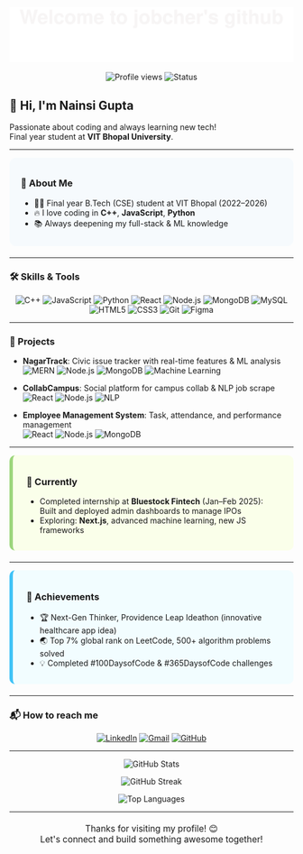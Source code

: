 
<!-- Decorative SVG wave -->
<p align="center">
  <img src="https://raw.githubusercontent.com/BEPb/BEPb/5c63fa170d1cbbb0b1974f05a3dbe6aca3f5b7f3/assets/Bottom_up.svg" alt="Decorative Wave" width="100%" style="max-height: 150px;" />
</p>

<!-- Your profile stats and content below -->




<p align="center">
  <img src="https://img.shields.io/static/v1?label=Profile%20views&message=1,234&color=6A5ACD&style=flat-square" alt="Profile views" />
  <img src="https://img.shields.io/badge/Status-Available%20for%20Work-brightgreen?style=flat-square" alt="Status" />
</p>



## 👋 Hi, I'm Nainsi Gupta


Passionate about coding and always learning new tech!  
Final year student at **VIT Bhopal University**.


---

<!-- About Me Block with Subtle Background -->
<div style="background: #f6fafd; border-radius: 12px; padding: 12px 20px; margin-bottom: 20px;">
  
### 🚀 About Me
- 🧑‍🎓 Final year B.Tech (CSE) student at VIT Bhopal (2022–2026)
- 🔥 I love coding in <b>C++</b>, <b>JavaScript</b>, <b>Python</b>
- 📚 Always deepening my full-stack & ML knowledge

</div>

---

<!-- SKILLS & PROJECTS: Logos + Gradient Cards -->
### 🛠️ Skills & Tools

<p align="center">
  <img title="C++" alt="C++" src="https://cdn.jsdelivr.net/gh/devicons/devicon/icons/cplusplus/cplusplus-original.svg" width="38" height="38" />
  <img title="JavaScript" alt="JavaScript" src="https://cdn.jsdelivr.net/gh/devicons/devicon/icons/javascript/javascript-original.svg" width="38" height="38" />
  <img title="Python" alt="Python" src="https://cdn.jsdelivr.net/gh/devicons/devicon/icons/python/python-original.svg" width="38" height="38" />
  <img title="React" alt="React" src="https://cdn.jsdelivr.net/gh/devicons/devicon/icons/react/react-original.svg" width="38" height="38" />
  <img title="Node.js" alt="Node.js" src="https://cdn.jsdelivr.net/gh/devicons/devicon/icons/nodejs/nodejs-original.svg" width="38" height="38" />
  <img title="MongoDB" alt="MongoDB" src="https://cdn.jsdelivr.net/gh/devicons/devicon/icons/mongodb/mongodb-original.svg" width="38" height="38" />
  <img title="MySQL" alt="MySQL" src="https://cdn.jsdelivr.net/gh/devicons/devicon/icons/mysql/mysql-original.svg" width="38" height="38" />
  <img title="HTML5" alt="HTML5" src="https://cdn.jsdelivr.net/gh/devicons/devicon/icons/html5/html5-original.svg" width="38" height="38" />
  <img title="CSS3" alt="CSS3" src="https://cdn.jsdelivr.net/gh/devicons/devicon/icons/css3/css3-original.svg" width="38" height="38" />
  <img title="Git" alt="Git" src="https://cdn.jsdelivr.net/gh/devicons/devicon/icons/git/git-original.svg" width="38" height="38" />
  <img title="Figma" alt="Figma" src="https://cdn.jsdelivr.net/gh/devicons/devicon/icons/figma/figma-original.svg" width="38" height="38" />
</p>

---

### 🧩 Projects

<!-- Each project has logos of its main techs, matching your resume! -->
- <b>NagarTrack</b>: Civic issue tracker with real-time features & ML analysis  
  <img alt="MERN" src="https://img.shields.io/badge/-React-20232A?style=flat-square&logo=react&logoColor=61DAFB" />
  <img alt="Node.js" src="https://img.shields.io/badge/-Node.js-339933?style=flat-square&logo=node-dot-js&logoColor=white" />
  <img alt="MongoDB" src="https://img.shields.io/badge/-MongoDB-47A248?style=flat-square&logo=mongodb&logoColor=white" />
  <img alt="Machine Learning" src="https://img.shields.io/badge/-ML-FFB300?style=flat-square&logo=scikit-learn&logoColor=white" />

- <b>CollabCampus</b>: Social platform for campus collab & NLP job scrape  
  <img alt="React" src="https://img.shields.io/badge/-React-20232A?style=flat-square&logo=react" />
  <img alt="Node.js" src="https://img.shields.io/badge/-Node.js-339933?style=flat-square&logo=node-dot-js" />
  <img alt="NLP" src="https://img.shields.io/badge/-NLP-blueviolet?style=flat-square&logo=tensorflow" />

- <b>Employee Management System</b>: Task, attendance, and performance management  
  <img alt="React" src="https://img.shields.io/badge/-React-20232A?style=flat-square&logo=react" />
  <img alt="Node.js" src="https://img.shields.io/badge/-Node.js-339933?style=flat-square&logo=node-dot-js" />
  <img alt="MongoDB" src="https://img.shields.io/badge/-MongoDB-47A248?style=flat-square&logo=mongodb" />

---

<!-- Color shadow block for Currently section -->
<div style="background: #faffea; border-radius: 10px; border-left: 6px solid #9cd67c; padding: 14px 24px; margin-bottom: 20px;">
  
### 🌱 Currently
- Completed internship at <b>Bluestock Fintech</b> (Jan–Feb 2025): Built and deployed admin dashboards to manage IPOs  
- Exploring: <b>Next.js</b>, advanced machine learning, new JS frameworks

</div>

---

<!-- Achievements block with background and icon! -->
<div style="background: #f2fdff; border-radius: 10px; border-left: 6px solid #40c3f7; padding: 14px 24px; margin-bottom: 20px;">

### 🌟 Achievements
- 🏆 Next-Gen Thinker, Providence Leap Ideathon (innovative healthcare app idea)
- 🌏 Top 7% global rank on LeetCode, 500+ algorithm problems solved
- 💡 Completed #100DaysofCode & #365DaysofCode challenges

</div>

---

### 📬 How to reach me

<p align="center">
  <a href="https://www.linkedin.com/in/nainsi-gupta-2015a0250/" target="_blank"><img src="https://img.shields.io/badge/LinkedIn-blue?logo=linkedin&style=for-the-badge" alt="LinkedIn" /></a>
  <a href="mailto:nainsigupta438@gmail.com" target="_blank"><img src="https://img.shields.io/badge/Gmail-red?logo=gmail&style=for-the-badge" alt="Gmail" /></a>
  <a href="https://github.com/Nainsi-6" target="_blank"><img src="https://img.shields.io/badge/GitHub-181717?logo=github&style=for-the-badge" alt="GitHub" /></a>
</p>

---

<!-- STATS: More colorful and rich -->
<div align="center" style="max-width:720px; margin: auto;">

<p>
  <img src="https://github-readme-stats.vercel.app/api?username=Nainsi-6&show_icons=true&theme=radical&hide_title=true&count_private=true" alt="GitHub Stats" />
</p>

<p>
  <img src="https://github-readme-streak-stats.herokuapp.com/?user=Nainsi-6&theme=radical&hide_border=true" alt="GitHub Streak" />
</p>

<p>
  <img src="https://github-readme-stats.vercel.app/api/top-langs/?username=Nainsi-6&layout=compact&theme=radical&hide_border=true" alt="Top Languages" />
</p>

</div>

---

<p align="center" style="font-size:1.1em; margin-top:20px;">
  Thanks for visiting my profile! 😊<br>
  Let's connect and build something awesome together!
</p>




